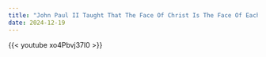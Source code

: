 ```yaml
---
title: "John Paul II Taught That The Face Of Christ Is The Face Of Each Man"
date: 2024-12-19
---
```


{{< youtube xo4Pbvj37l0 >}}

